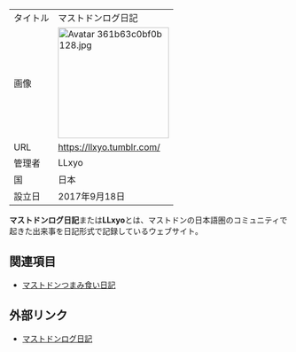<div>

|          |                                                                                                                                                                                        |
|----------|----------------------------------------------------------------------------------------------------------------------------------------------------------------------------------------|
| タイトル | マストドンログ日記                                                                                                                                                                     |
| 画像     | [<img src="/images/1/1a/Avatar_361b63c0bf0b_128.jpg" width="200" height="200" alt="Avatar 361b63c0bf0b 128.jpg" />](/%E3%83%95%E3%82%A1%E3%82%A4%E3%83%AB:Avatar_361b63c0bf0b_128.jpg) |
| URL      | <a href="https://llxyo.tumblr.com/" rel="nofollow">https://llxyo.tumblr.com/</a>                                                                                                       |
| 管理者   | LLxyo                                                                                                                                                                                  |
| 国       | 日本                                                                                                                                                                                   |
| 設立日   | 2017年9月18日                                                                                                                                                                          |

  

**マストドンログ日記**または**LLxyo**とは、マストドンの日本語圏のコミュニティで起きた出来事を日記形式で記録しているウェブサイト。

## 関連項目

-   [マストドンつまみ食い日記](/%E3%83%9E%E3%82%B9%E3%83%88%E3%83%89%E3%83%B3%E3%81%A4%E3%81%BE%E3%81%BF%E9%A3%9F%E3%81%84%E6%97%A5%E8%A8%98 "マストドンつまみ食い日記")

## 外部リンク

-   <a href="https://llxyo.tumblr.com/" rel="nofollow">マストドンログ日記</a>

</div>
